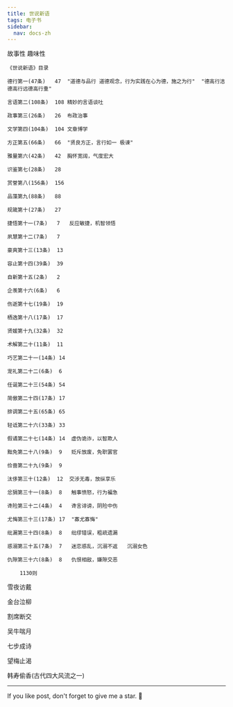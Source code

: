 ```yaml
---
title: 世说新语
tags: 电子书
sidebar:
  nav: docs-zh
---
```


故事性
趣味性

	《世说新语》目录			

	德行第一(47条)	47	"道德与品行 道德观念，行为实践在心为德，施之为行"	"德高行洁德高行远德高行重"

	言语第二(108条)	108	精妙的言语谈吐	

	政事第三(26条)	26	布政治事	

	文学第四(104条)	104	文章博学	

	方正第五(66条)	66	"贤良方正，言行如一 极谏"	

	雅量第六(42条)	42	胸怀宽阔，气度宏大	
	
	识鉴第七(28条)	28		
	
	赏誉第八(156条)	156		
	
	品藻第九(88条)	88		
	
	规箴第十(27条)	27		
	
	捷悟第十一(7条)	7	反应敏捷，机智领悟	
	
	夙慧第十二(7条)	7		
	
	豪爽第十三(13条)	13		
	
	容止第十四(39条)	39		
	
	自新第十五(2条)	2		
	
	企羡第十六(6条)	6		
	
	伤逝第十七(19条)	19		
	
	栖逸第十八(17条) 	17		
	
	贤媛第十九(32条)	32		
	
	术解第二十(11条)	11		
	
	巧艺第二十一(14条)	14		
	
	宠礼第二十二(6条)	6		
	
	任诞第二十三(54条)	54		
	
	简傲第二十四(17条)	17		
	
	排调第二十五(65条)	65		
	
	轻诋第二十六(33条)	33		
	
	假谲第二十七(14条)	14	虚伪诡诈，以智欺人	
	
	黜免第二十八(9条)	9	贬斥放废，免职罢官	
	
	俭啬第二十九(9条)	9		
	
	汰侈第三十(12条)	12	交涉无毒，放纵享乐	
	
	忿狷第三十一(8条)	8	触事愤怒，行为褊急	
	
	谗险第三十二(4条)	4	谗言诽谤，阴险中伤	
	
	尤悔第三十三(17条)	17	"寡尤寡悔"	
	
	纰漏第三十四(8条)	8	纰缪错误，粗疏遗漏	
	
	惑溺第三十五(7条)	7	迷恋惑乱，沉溺不返	沉溺女色
	
	仇隙第三十六(8条)	8	仇恨相敌，嫌隙交恶	
				
		1130则		

雪夜访戴

金台泣柳

割席断交

吴牛喘月

七步成诗

望梅止渴

韩寿偷香(古代四大风流之一)


<!--more-->

---

If you like post, don't forget to give me a star. :star2:

